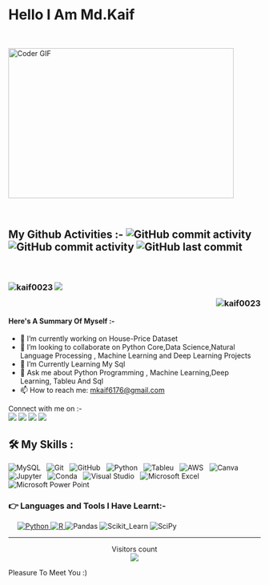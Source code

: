 <h1> Hello I Am Md.Kaif</h1>
<br>
<p><img align="centre"<img alt="Coder GIF" height=300 width=450 src="https://analyticsindiamag.com/wp-content/uploads/2018/12/developer-dribbble.gif" /></p>
<br>
<h2> My Github Activities :-
<img alt="GitHub commit activity" src="https://img.shields.io/github/commit-activity/w/kaif0023/kaif0023?style=for-the-badge"> 
<img alt="GitHub commit activity" src="https://img.shields.io/github/commit-activity/m/kaif0023/Data-Science-Project?label=Data%20Science%20Project&style=for-the-badge">
<img alt="GitHub last commit" src="https://img.shields.io/github/last-commit/kaif0023/kaif0023?style=for-the-badge"> 
</h2>
<br>
<h3>
<p><img align="left" src="https://github-readme-streak-stats.herokuapp.com/?user=kaif0023&" alt="kaif0023" /><img align='centre' src="https://github-readme-stats.vercel.app/api?username=kaif0023&show_icons=true&hide_border=true&count_private=true&include_all_commits=true&hide_rank=true&custom_title=Activity&bg_color=00000000&text_color=8B8B8B&title_color=4183C4&icon_color=4183C4&disable_animations=false" />
<p><img align="right" src="https://github-readme-stats.vercel.app/api/top-langs?username=kaif0023&show_icons=true&locale=en&layout=compact" alt="kaif0023" /></p>
</h3>
</p>
<br>
<p>
<h4> Here's A Summary Of Myself :- </h3>

- 🔭 I’m currently working on House-Price Dataset
- 👯 I’m looking to collaborate on Python Core,Data Science,Natural Language Processing , Machine Learning and Deep Learning Projects
- 🤔 I’m Currently Learning My Sql 
- 💬 Ask me about Python Programming , Machine Learning,Deep Learning, Tableu And Sql
- 📫 How to reach me: mkaif6176@gmail.com
</p>

<p>Connect with me on :-
<br>	
<a target="_blank" href="https://twitter.com/kaif5893"><img src="https://img.shields.io/badge/-Twitter-1DA1F2?style=for-the-badge&logo=Twitter&logoColor=white"></img></a>
<a target="_blank" href="https://www.instagram.com/kaif.md.007"><img src="https://img.shields.io/badge/Instagram-E4405F?style=for-the-badge&logo=instagram&logoColor=white"></img></a>
<a target="_blank" href="https://www.kaggle.com/mdkaif007"><img src="https://img.shields.io/badge/Kaggle-20BEFF?style=for-the-badge&logo=Kaggle&logoColor=white"></img></a>
<a target="_blank" href="https://web.telegram.org/k/"><img src="https://img.shields.io/badge/Telegram-2CA5E0?style=for-the-badge&logo=telegram&logoColor=white"</img>
</a>

<br>
</p>

## 🛠️ My Skills :
![MySQL](https://img.shields.io/badge/-MySQL-black?logo=mysql&style=for-the-badge)&nbsp;&nbsp;
![Git](https://img.shields.io/badge/-Git-black?logo=git&style=for-the-badge)&nbsp;&nbsp;
![GitHub](https://img.shields.io/badge/-GitHub-black?logo=github&style=for-the-badge)&nbsp;&nbsp;
![Python](https://img.shields.io/badge/-Python-black?logo=Python&style=for-the-badge)&nbsp;&nbsp;
![Tableu](https://img.shields.io/badge/-Tableu-black?logo=Tableu&style=for-the-badge)&nbsp;&nbsp;
![AWS](https://img.shields.io/badge/Amazon_AWS-FF9900?style=for-the-badge&logo=amazonaws)&nbsp;&nbsp;
![Canva](https://img.shields.io/badge/Canva-%2300C4CC.svg?&style=for-the-badge&logo=Canva&logoColor=white)&nbsp;&nbsp;
![Jupyter](https://img.shields.io/badge/Jupyter-F37626.svg?&style=for-the-badge&logo=Jupyter&logoColor=white)&nbsp;&nbsp;
![Conda](https://img.shields.io/badge/conda-342B029.svg?&style=for-the-badge&logo=anaconda&logoColor=white)&nbsp;&nbsp;
![Visual Studio](https://img.shields.io/badge/Visual_Studio-5C2D91?style=for-the-badge&logo=visual%20studio&logoColor=white)&nbsp;&nbsp;
![Microsoft Excel](https://img.shields.io/badge/Microsoft_Excel-217346?style=for-the-badge&logo=microsoft-excel&logoColor=white)&nbsp;&nbsp;
![Microsoft Power Point](https://img.shields.io/badge/Microsoft_PowerPoint-B7472A?style=for-the-badge&logo=microsoft-powerpoint&logoColor=white)&nbsp;&nbsp;

### 👉 Languages and Tools I Have Learnt:-

<p align="left"> 
 
&emsp;
<a href="https://python.org/">
<img alt="Python" src="https://img.shields.io/badge/Python-FFD43B?style=for-the-badge&logo=python&logoColor=white"/>
</a>
<a href="https://www.r-project.org/about.html">
<img alt="R" src="https://img.shields.io/badge/R-276DC3?style=for-the-badge&logo=r&logoColor=white"/>
</a>
<a><img alt="Pandas" src="https://img.shields.io/badge/Pandas-2C2D72?style=for-the-badge&logo=pandas&logoColor=white"/>
</a>
<a><img alt="Scikit_Learn" src="https://img.shields.io/badge/scikit_learn-F7931E?style=for-the-badge&logo=scikit-learn&logoColor=white"/>
</a>
<a><img alt="SciPy" src="https://img.shields.io/badge/SciPy-654FF0?style=for-the-badge&logo=SciPy&logoColor=white"/>
</a>
 
---------------------------------------------------------------------------------------------------------------------------
</p>
<p align="center"> 
  Visitors count<br>
  <img src="https://profile-counter.glitch.me/kaif0023/count.svg" />
</p>

<p> Pleasure To Meet You :)  </p>
